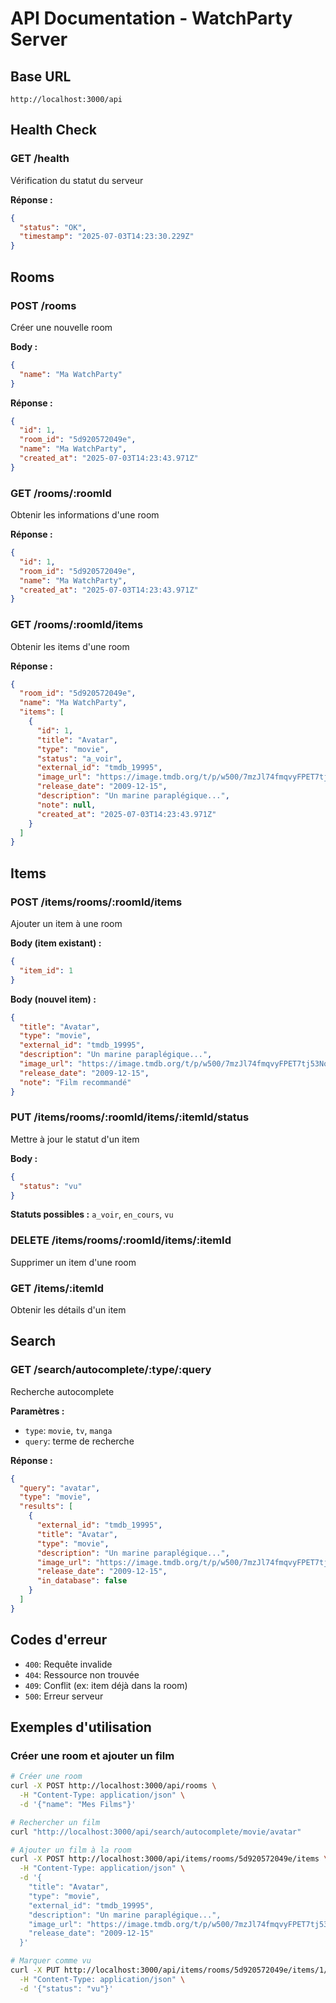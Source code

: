 # API Documentation - WatchParty Server

## Base URL
```
http://localhost:3000/api
```

## Health Check

### GET /health
Vérification du statut du serveur

**Réponse :**
```json
{
  "status": "OK",
  "timestamp": "2025-07-03T14:23:30.229Z"
}
```

## Rooms

### POST /rooms
Créer une nouvelle room

**Body :**
```json
{
  "name": "Ma WatchParty"
}
```

**Réponse :**
```json
{
  "id": 1,
  "room_id": "5d920572049e",
  "name": "Ma WatchParty",
  "created_at": "2025-07-03T14:23:43.971Z"
}
```

### GET /rooms/:roomId
Obtenir les informations d'une room

**Réponse :**
```json
{
  "id": 1,
  "room_id": "5d920572049e",
  "name": "Ma WatchParty",
  "created_at": "2025-07-03T14:23:43.971Z"
}
```

### GET /rooms/:roomId/items
Obtenir les items d'une room

**Réponse :**
```json
{
  "room_id": "5d920572049e",
  "name": "Ma WatchParty",
  "items": [
    {
      "id": 1,
      "title": "Avatar",
      "type": "movie",
      "status": "a_voir",
      "external_id": "tmdb_19995",
      "image_url": "https://image.tmdb.org/t/p/w500/7mzJl74fmqvyFPET7tj53NoBbyd.jpg",
      "release_date": "2009-12-15",
      "description": "Un marine paraplégique...",
      "note": null,
      "created_at": "2025-07-03T14:23:43.971Z"
    }
  ]
}
```

## Items

### POST /items/rooms/:roomId/items
Ajouter un item à une room

**Body (item existant) :**
```json
{
  "item_id": 1
}
```

**Body (nouvel item) :**
```json
{
  "title": "Avatar",
  "type": "movie",
  "external_id": "tmdb_19995",
  "description": "Un marine paraplégique...",
  "image_url": "https://image.tmdb.org/t/p/w500/7mzJl74fmqvyFPET7tj53NoBbyd.jpg",
  "release_date": "2009-12-15",
  "note": "Film recommandé"
}
```

### PUT /items/rooms/:roomId/items/:itemId/status
Mettre à jour le statut d'un item

**Body :**
```json
{
  "status": "vu"
}
```

**Statuts possibles :** `a_voir`, `en_cours`, `vu`

### DELETE /items/rooms/:roomId/items/:itemId
Supprimer un item d'une room

### GET /items/:itemId
Obtenir les détails d'un item

## Search

### GET /search/autocomplete/:type/:query
Recherche autocomplete

**Paramètres :**
- `type`: `movie`, `tv`, `manga`
- `query`: terme de recherche

**Réponse :**
```json
{
  "query": "avatar",
  "type": "movie",
  "results": [
    {
      "external_id": "tmdb_19995",
      "title": "Avatar",
      "type": "movie",
      "description": "Un marine paraplégique...",
      "image_url": "https://image.tmdb.org/t/p/w500/7mzJl74fmqvyFPET7tj53NoBbyd.jpg",
      "release_date": "2009-12-15",
      "in_database": false
    }
  ]
}
```

## Codes d'erreur

- `400`: Requête invalide
- `404`: Ressource non trouvée
- `409`: Conflit (ex: item déjà dans la room)
- `500`: Erreur serveur

## Exemples d'utilisation

### Créer une room et ajouter un film
```bash
# Créer une room
curl -X POST http://localhost:3000/api/rooms \
  -H "Content-Type: application/json" \
  -d '{"name": "Mes Films"}'

# Rechercher un film
curl "http://localhost:3000/api/search/autocomplete/movie/avatar"

# Ajouter un film à la room
curl -X POST http://localhost:3000/api/items/rooms/5d920572049e/items \
  -H "Content-Type: application/json" \
  -d '{
    "title": "Avatar",
    "type": "movie",
    "external_id": "tmdb_19995",
    "description": "Un marine paraplégique...",
    "image_url": "https://image.tmdb.org/t/p/w500/7mzJl74fmqvyFPET7tj53NoBbyd.jpg",
    "release_date": "2009-12-15"
  }'

# Marquer comme vu
curl -X PUT http://localhost:3000/api/items/rooms/5d920572049e/items/1/status \
  -H "Content-Type: application/json" \
  -d '{"status": "vu"}'
```
